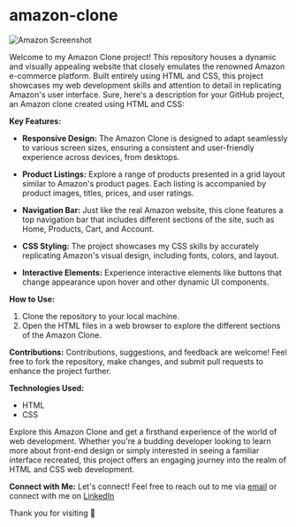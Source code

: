 # amazon-clone
![Amazon Screenshot](https://github.com/imasdaque/amazon-clone/assets/110887123/e727abf7-6d28-45d5-97b7-e9dc818ad4ba)


Welcome to my Amazon Clone project! This repository houses a dynamic and visually appealing website that closely emulates the renowned Amazon e-commerce platform. Built entirely using HTML and CSS, this project showcases my web development skills and attention to detail in replicating Amazon's user interface.
Sure, here's a description for your GitHub project, an Amazon clone created using HTML and CSS:

**Key Features:**
- **Responsive Design:** The Amazon Clone is designed to adapt seamlessly to various screen sizes, ensuring a consistent and user-friendly experience across devices, from desktops.

- **Product Listings:** Explore a range of products presented in a grid layout similar to Amazon's product pages. Each listing is accompanied by product images, titles, prices, and user ratings.

- **Navigation Bar:** Just like the real Amazon website, this clone features a top navigation bar that includes different sections of the site, such as Home, Products, Cart, and Account.
- **CSS Styling:** The project showcases my CSS skills by accurately replicating Amazon's visual design, including fonts, colors, and layout.

- **Interactive Elements:** Experience interactive elements like buttons that change appearance upon hover and other dynamic UI components.

**How to Use:**
1. Clone the repository to your local machine.
2. Open the HTML files in a web browser to explore the different sections of the Amazon Clone.


**Contributions:**
Contributions, suggestions, and feedback are welcome! Feel free to fork the repository, make changes, and submit pull requests to enhance the project further.

**Technologies Used:**
- HTML
- CSS

Explore this Amazon Clone and get a firsthand experience of the world of web development. Whether you're a budding developer looking to learn more about front-end design or simply interested in seeing a familiar interface recreated, this project offers an engaging journey into the realm of HTML and CSS web development.

**Connect with Me:**
Let's connect! Feel free to reach out to me via <a href="mailto:asdaquealam@gmail.com">email</a> or connect with me on <a href = "https://www.linkedin.com/in/asdaque-alam-31933220a/">LinkedIn</a>

Thank you for visiting 🚀


